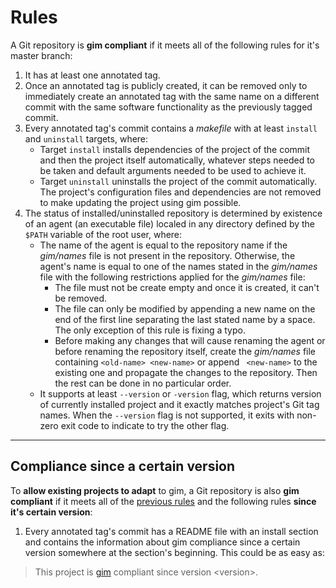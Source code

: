 # Rules

A Git repository is **gim compliant** if it meets all of the following rules for it's master branch:

1. It has at least one annotated tag.
2. Once an annotated tag is publicly created, it can be removed only to immediately create an annotated tag with the same name on a different commit with the same software functionality as the previously tagged commit.
3. Every annotated tag's commit contains a *makefile* with at least `install` and `uninstall` targets, where:
   * Target `install` installs dependencies of the project of the commit and then the project itself automatically, whatever steps needed to be taken and default arguments needed to be used to achieve it.
   * Target `uninstall` uninstalls the project of the commit automatically. The project's configuration files and dependencies are not removed to make updating the project using gim possible.
4. The status of installed/uninstalled repository is determined by existence of an agent (an executable file) localed in any directory defined by the `$PATH` variable of the root user, where:
   * The name of the agent is equal to the repository name if the *gim/names* file is not present in the repository. Otherwise, the agent's name is equal to one of the names stated in the *gim/names* file with the following restrictions applied for the *gim/names* file:
     * The file must not be create empty and once it is created, it can't be removed.
     * The file can only be modified by appending a new name on the end of the first line separating the last stated name by a space. The only exception of this rule is fixing a typo.
     * Before making any changes that will cause renaming the agent or before renaming the repository itself, create the *gim/names* file containing `<old-name> <new-name>` or append ` <new-name>` to the existing one and propagate the changes to the repository. Then the rest can be done in no particular order.
   * It supports at least `--version` or `-version` flag, which returns version of currently installed project and it exactly matches project's Git tag names. When the `--version` flag is not supported, it exits with non-zero exit code to indicate to try the other flag.

---

## Compliance since a certain version

To **allow existing projects to adapt** to gim, a Git repository is also **gim compliant** if it meets all of the [previous rules](#rules) and the following rules **since it's certain version**:

1. Every annotated tag's commit has a README file with an install section and contains the information about gim compliance since a certain version somewhere at the section's beginning. This could be as easy as:

> This project is [gim](https://gitlab.com/dominiksalvet/gim) compliant since version \<version\>.
